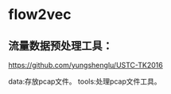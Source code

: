 # flow2vec

## 流量数据预处理工具：
https://github.com/yungshenglu/USTC-TK2016

data:存放pcap文件。
tools:处理pcap文件工具。

